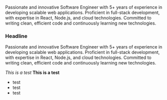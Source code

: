 Passionate and innovative Software Engineer with 5+ years of experience in developing scalable web applications. Proficient in full-stack development, with expertise in React, Node.js, and cloud technologies. Committed to writing clean, efficient code and continuously learning new technologies.

### Headline

Passionate and innovative Software Engineer with 5+ years of experience in developing scalable web applications. Proficient in full-stack development, with expertise in React, Node.js, and cloud technologies. Committed to writing clean, efficient code and continuously learning new technologies.

_This is a test_
**This is a test**

* test
* test
* test
